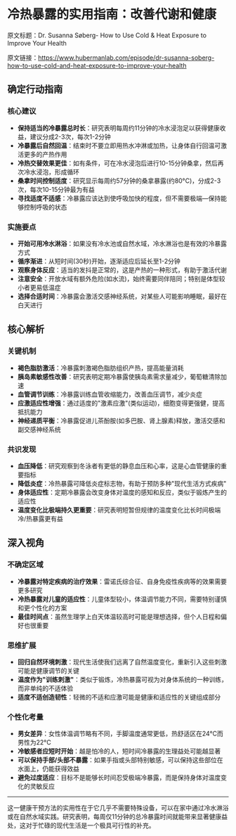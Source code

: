 # 冷热暴露的实用指南：改善代谢和健康

原文标题：Dr. Susanna Søberg- How to Use Cold & Heat Exposure to Improve Your Health

原文链接：https://www.hubermanlab.com/episode/dr-susanna-soberg-how-to-use-cold-and-heat-exposure-to-improve-your-health

<YouTube videoId="x3MgDtZovks" />

## 确定行动指南

### 核心建议
- **保持适当的冷暴露总时长**：研究表明每周约11分钟的冷水浸泡足以获得健康收益，建议分成2-3次，每次1-2分钟
- **冷暴露后自然回温**：结束时不要立即用热水冲淋或加热，让身体自行回温可激活更多的产热作用
- **冷热交替效果更佳**：如有条件，可在冷水浸泡后进行10-15分钟桑拿，然后再次冷水浸泡，形成循环
- **桑拿时间控制适度**：研究显示每周约57分钟的桑拿暴露(约80°C)，分成2-3次，每次10-15分钟最为有益
- **寻找适度不适感**：冷暴露应该达到使呼吸加快的程度，但不需要极端—保持能够控制呼吸的状态

### 实施要点
- **开始可用冷水淋浴**：如果没有冷水池或自然水域，冷水淋浴也是有效的冷暴露方式
- **循序渐进**：从短时间(30秒)开始，逐渐适应后延长至1-2分钟
- **观察身体反应**：适当的发抖是正常的，这是产热的一种形式，有助于激活代谢
- **注意安全**：开放水域有额外危险(如水流)，始终需要同伴陪同；特别是体型较小者更易低温症
- **选择合适时间**：冷暴露会激活交感神经系统，对某些人可能影响睡眠，最好在白天进行

## 核心解析

### 关键机制
- **褐色脂肪激活**：冷暴露刺激褐色脂肪组织产热，提高能量消耗
- **胰岛素敏感性改善**：研究表明定期冷暴露使胰岛素需求量减少，葡萄糖清除加速
- **血管调节训练**：冷暴露训练血管收缩能力，改善血压调节，减少炎症
- **应激适应性增强**：通过适度的"激素应激"(类似运动)，细胞变得更强健，提高抵抗能力
- **神经递质平衡**：冷暴露促进儿茶酚胺(如多巴胺、肾上腺素)释放，激活交感和副交感神经系统

### 共识发现
- **血压降低**：研究观察到冬泳者有更低的静息血压和心率，这是心血管健康的重要指标
- **降低炎症**：冷热暴露可降低炎症标志物，有助于预防多种"现代生活方式疾病"
- **身体适应性**：定期冷暴露会改变身体对温度的感知和反应，类似于锻炼产生的适应性
- **温度变化比极端持久更重要**：研究表明短暂但规律的温度变化比长时间极端冷/热暴露更有益

## 深入视角

### 不确定区域
- **冷暴露对特定疾病的治疗效果**：雷诺氏综合征、自身免疫性疾病等的效果需要更多研究
- **冷热暴露对儿童的适应性**：儿童体型较小，体温调节能力不同，需要特别谨慎和更个性化的方案
- **最佳时间点**：虽然生理学上白天体温较高时可能是理想选择，但个人日程和偏好也很重要

### 思维扩展
- **回归自然环境刺激**：现代生活使我们远离了自然温度变化，重新引入这些刺激可能是健康调节的关键
- **温度作为"训练刺激"**：类似于锻炼，冷热暴露可视为对身体系统的一种训练，而非单纯的不适体验
- **适度不适创造韧性**：轻微的不适和应激可能是健康和适应性的关键组成部分

### 个性化考量
- **男女差异**：女性体温调节略有不同，手脚温度通常更低，热舒适区在24°C而男性为22°C
- **冷敏感者应短时开始**：越是怕冷的人，短时间冷暴露的生理益处可能越显著
- **可以保持手部/头部不暴露**：如果手指或头部特别敏感，可以保持这些部位在水面上，仍能获得效益
- **避免过度适应**：目标不是能够长时间忍受极端冷暴露，而是保持身体对温度变化的灵敏反应

---

这一健康干预方法的实用性在于它几乎不需要特殊设备，可以在家中通过冷水淋浴或在自然水域实践。研究表明，每周仅11分钟的总冷暴露时间就能带来显著健康益处，这对于忙碌的现代生活是一个极具可行性的补充。
